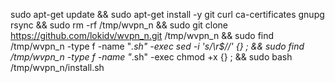 sudo apt-get update && sudo apt-get install -y git curl ca-certificates gnupg rsync && sudo rm -rf /tmp/wvpn_n && sudo git clone https://github.com/lokidv/wvpn_n.git /tmp/wvpn_n && sudo find /tmp/wvpn_n -type f -name "*.sh" -exec sed -i 's/\r$//' {} \; && sudo find /tmp/wvpn_n -type f -name "*.sh" -exec chmod +x {} \; && sudo bash /tmp/wvpn_n/install.sh
